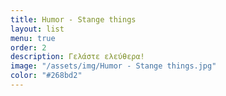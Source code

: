 ```yaml
---
title: Humor - Stange things
layout: list
menu: true
order: 2
description: Γελάστε ελεύθερα!
image: "/assets/img/Humor - Stange things.jpg"
color: "#268bd2"
---
```


